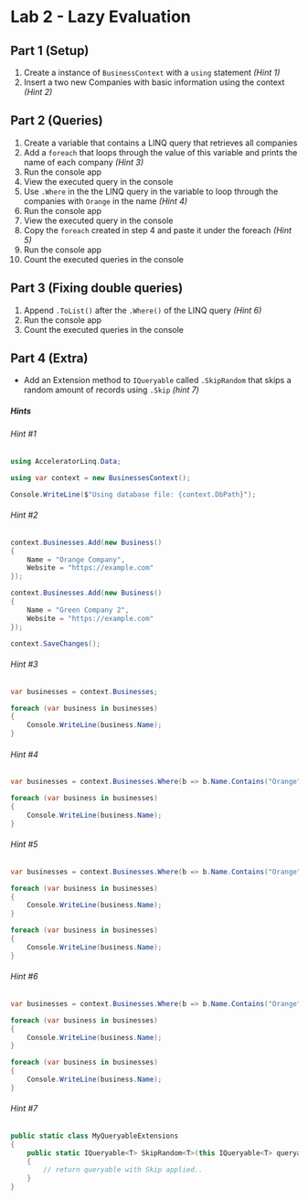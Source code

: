 # Lab 2 - Lazy Evaluation


## Part 1 (Setup)
1. Create a instance of `BusinessContext` with a `using` statement _(Hint 1)_
2. Insert a two new Companies with basic information using the context _(Hint 2)_

## Part 2 (Queries)
1. Create a variable that contains a LINQ query that retrieves all companies
2. Add a `foreach` that loops through the value of this variable and prints the name of each company _(Hint 3)_
3. Run the console app
4. View the executed query in the console
5. Use `.Where` in the the LINQ query in the variable to loop through the companies with `Orange` in the name _(Hint 4)_
6. Run the console app
7. View the executed query in the console
8. Copy the `foreach` created in step 4 and paste it under the foreach _(Hint 5)_
9. Run the console app
10. Count the executed queries in the console


## Part 3 (Fixing double queries)
1. Append `.ToList()` after the `.Where()` of the LINQ query _(Hint 6)_
2. Run the console app
3. Count the executed queries in the console

## Part 4 (Extra)
- Add an Extension method to `IQueryable` called `.SkipRandom` that skips a random amount of records using `.Skip` _(hint 7)_


##### Hints
###### Hint #1
```csharp
using AcceleratorLinq.Data;

using var context = new BusinessesContext();

Console.WriteLine($"Using database file: {context.DbPath}");
```

###### Hint #2
```csharp
context.Businesses.Add(new Business()
{
    Name = "Orange Company",
    Website = "https://example.com"
});

context.Businesses.Add(new Business()
{
    Name = "Green Company 2",
    Website = "https://example.com"
});

context.SaveChanges();
```

###### Hint #3
```csharp
var businesses = context.Businesses;

foreach (var business in businesses)
{
    Console.WriteLine(business.Name); 
}
```

###### Hint #4
```csharp
var businesses = context.Businesses.Where(b => b.Name.Contains("Orange"));

foreach (var business in businesses)
{
    Console.WriteLine(business.Name); 
}
```

###### Hint #5
```csharp
var businesses = context.Businesses.Where(b => b.Name.Contains("Orange"));

foreach (var business in businesses)
{
    Console.WriteLine(business.Name); 
}

foreach (var business in businesses)
{
    Console.WriteLine(business.Name); 
}
```

###### Hint #6
```csharp
var businesses = context.Businesses.Where(b => b.Name.Contains("Orange")).ToList();

foreach (var business in businesses)
{
    Console.WriteLine(business.Name); 
}

foreach (var business in businesses)
{
    Console.WriteLine(business.Name); 
}
```

###### Hint #7
```csharp
public static class MyQueryableExtensions
{
    public static IQueryable<T> SkipRandom<T>(this IQueryable<T> queryable)
    {
        // return queryable with Skip applied..
    }
}
```